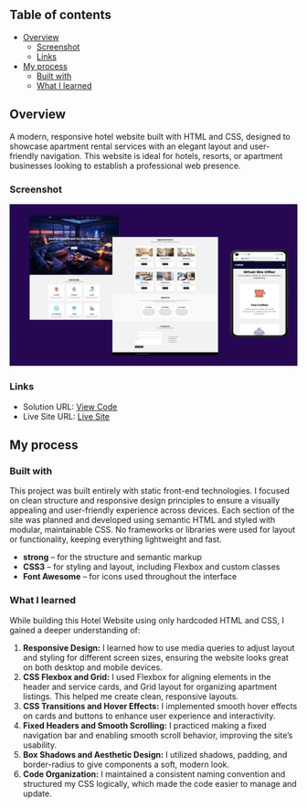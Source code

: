 ## Table of contents

- [Overview](#overview)
  - [Screenshot](#screenshot)
  - [Links](#links)
- [My process](#my-process)
  - [Built with](#built-with)
  - [What I learned](#what-i-learned)


## Overview
A modern, responsive hotel website built with HTML and CSS, designed to showcase apartment rental services with an elegant layout and user-friendly navigation. This website is ideal for hotels, resorts, or apartment businesses looking to establish a professional web presence.

### Screenshot

![](./images/hotel1.png)

### Links

- Solution URL: [View Code](https://github.com/Ramelzkie96/visual-designer-portfolio.git)
- Live Site URL: [Live Site](https://virtual-designer.netlify.app/)

## My process

### Built with

This project was built entirely with static front-end technologies. I focused on clean structure and responsive design principles to ensure a visually appealing and user-friendly experience across devices. Each section of the site was planned and developed using semantic HTML and styled with modular, maintainable CSS. No frameworks or libraries were used for layout or functionality, keeping everything lightweight and fast.

- **strong** – for the structure and semantic markup
- **CSS3** – for styling and layout, including Flexbox and custom classes
- **Font Awesome** – for icons used throughout the interface



### What I learned

While building this Hotel Website using only hardcoded HTML and CSS, I gained a deeper understanding of:

1. **Responsive Design:** I learned how to use media queries to adjust layout and styling for different screen sizes, ensuring the website looks great on both desktop and mobile devices.
2. **CSS Flexbox and Grid:** I used Flexbox for aligning elements in the header and service cards, and Grid layout for organizing apartment listings. This helped me create clean, responsive layouts.
3. **CSS Transitions and Hover Effects:** I implemented smooth hover effects on cards and buttons to enhance user experience and interactivity.
4. **Fixed Headers and Smooth Scrolling:** I practiced making a fixed navigation bar and enabling smooth scroll behavior, improving the site’s usability.
5. **Box Shadows and Aesthetic Design:** I utilized shadows, padding, and border-radius to give components a soft, modern look.
6. **Code Organization:** I maintained a consistent naming convention and structured my CSS logically, which made the code easier to manage and update.
